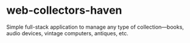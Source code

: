 # web-collectors-haven
Simple full-stack application to manage any type of collection—books, audio devices, vintage computers, antiques, etc.
